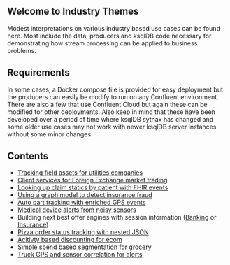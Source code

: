 ## Welcome to Industry Themes

Modest interpretations on various industry based use cases can be found here. Most include the data, producers and ksqlDB code necessary for demonstrating how stream processing can be applied to business problems.

## Requirements

In some cases, a Docker compose file is provided for easy deployment but the producers can easily be modify to run on any Confluent environment. There are also a few that use Confluent Cloud but again these can be modified for other deployments. Also keep in mind that these have been developed over a period of time where ksqlDB sytnax has changed and some older use cases may not work with newer ksqlDB server instances without some minor changes.

## Contents

- [Tracking field assets for utilities companies](field_management)
- [Client services for Foreign Exchange market trading](fx_client_services)
- [Looking up claim statics by patient with FHIR events](healthcare_claims_microservices)
- [Using a graph model to detect insurance fraud](insurance_fraud_graphing)
- [Auto part tracking with enriched GPS events](logistics_enrichment)
- [Medical device alerts from noisy sensors](medical_devices)
- Building next best offer engines with session information ([Banking](next_best_offer_banking) or [Insurance](next_best_offer_insurance))
- [Pizza order status tracking with nested JSON](pizza_orders)
- [Acitivty based discounting for ecom](real_time_discounting)
- [Simple spend based segmentation for grocery](real_time_segmentation)  
- [Truck GPS and sensor correlation for alerts](truck_sensors)
